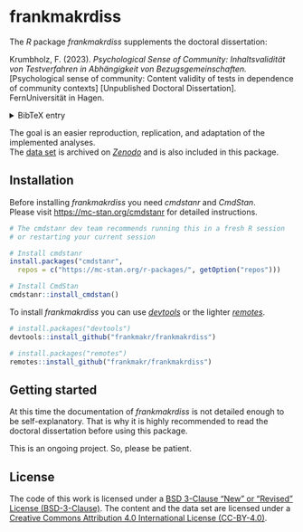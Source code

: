 # frankmakrdiss #

<!-- badges: start -->

<!-- badges: end -->

The *R* package *frankmakrdiss* supplements the doctoral dissertation:

Krumbholz, F. (2023).
*Psychological Sense of Community:*
*Inhaltsvalidität von Testverfahren in Abhängigkeit von Bezugsgemeinschaften.*
[Psychological sense of community:
Content validity of tests in dependence of community contexts]
[Unpublished Doctoral Dissertation].
FernUniversität in Hagen.

<details>

<summary>BibTeX entry</summary>

``` bibtex
# BibTeX
@unpublished{Krumbholz2023,
    author = {Krumbholz, F.},
    date = {2023},
    origtitle = {Psychological Sense of Community:,
        Inhaltsvalidität von Testverfahren
        in Abhängigkeit von Bezugsgemeinschaften},
    title = {Psychological Sense of Community},
    subtitle = {Content validity of tests
        in dependence of community contexts},
    titleaddon = {Unpublished doctoral dissertation},
    institution = {FernUniversität in Hagen},
    langid = {ngerman}
}
```

</details>

The goal is an easier reproduction, replication, and adaptation
of the implemented analyses.  
The [data set](https://doi.org/zenodo.xxx)
is archived on [*Zenodo*](https://zenodo.org)
and is also included in this package.



## Installation ##

Before installing *frankmakrdiss* you need *cmdstanr* and *CmdStan*.  
Please visit
<https://mc-stan.org/cmdstanr>
for detailed instructions.

``` r
# The cmdstanr dev team recommends running this in a fresh R session
# or restarting your current session

# Install cmdstanr
install.packages("cmdstanr",
  repos = c("https://mc-stan.org/r-packages/", getOption("repos")))

# Install CmdStan
cmdstanr::install_cmdstan()
```

To install *frankmakrdiss* you can use
[*devtools*](https://devtools.r-lib.org)
or the lighter
[*remotes*](https://remotes.r-lib.org).

``` r
# install.packages("devtools")
devtools::install_github("frankmakr/frankmakrdiss")

# install.packages("remotes")
remotes::install_github("frankmakr/frankmakrdiss")
```



## Getting started ##

At this time
the documentation of *frankmakrdiss*
is not detailed enough to be self-explanatory.
That is why it is highly recommended
to read the doctoral dissertation before using this package.

This is an ongoing project.
So, please be patient.



## License ##

The code of this work is licensed under a
[BSD 3-Clause “New” or “Revised” License
(BSD-3-Clause)](LICENSE.md).
The content and the data set are licensed under a
[Creative Commons Attribution 4.0 International License
(CC-BY-4.0)](https://creativecommons.org/licenses/by/4.0/).
